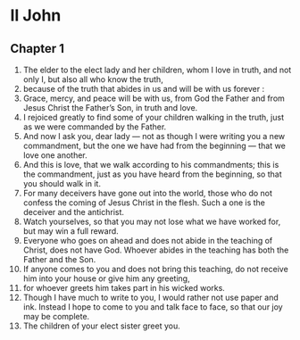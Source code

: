 # II John

## Chapter 1

1. The elder to the elect lady and her children, whom I love in truth, and not only I, but also all who know the truth,
2. because of the truth that abides in us and will be with us forever :
3. Grace, mercy, and peace will be with us, from God the Father and from Jesus Christ the Father’s Son, in truth and love.
4. I rejoiced greatly to find some of your children walking in the truth, just as we were commanded by the Father.
5. And now I ask you, dear lady — not as though I were writing you a new commandment, but the one we have had from the beginning — that we love one another.
6. And this is love, that we walk according to his commandments; this is the commandment, just as you have heard from the beginning, so that you should walk in it.
7. For many deceivers have gone out into the world, those who do not confess the coming of Jesus Christ in the flesh. Such a one is the deceiver and the antichrist.
8. Watch yourselves, so that you may not lose what we have worked for, but may win a full reward.
9. Everyone who goes on ahead and does not abide in the teaching of Christ, does not have God. Whoever abides in the teaching has both the Father and the Son.
10. If anyone comes to you and does not bring this teaching, do not receive him into your house or give him any greeting,
11. for whoever greets him takes part in his wicked works.
12. Though I have much to write to you, I would rather not use paper and ink. Instead I hope to come to you and talk face to face, so that our joy may be complete.
13. The children of your elect sister greet you.

